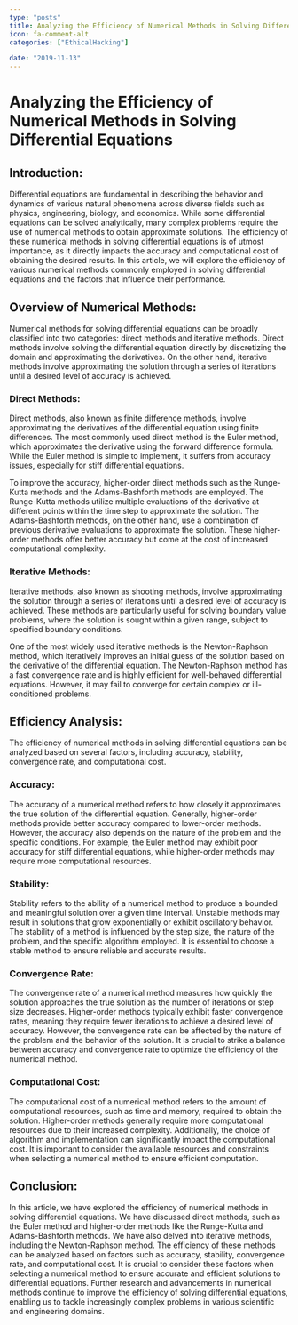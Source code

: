 ```yaml
---
type: "posts"
title: Analyzing the Efficiency of Numerical Methods in Solving Differential Equations
icon: fa-comment-alt
categories: ["EthicalHacking"]

date: "2019-11-13"
---
```




# Analyzing the Efficiency of Numerical Methods in Solving Differential Equations

## Introduction:
Differential equations are fundamental in describing the behavior and dynamics of various natural phenomena across diverse fields such as physics, engineering, biology, and economics. While some differential equations can be solved analytically, many complex problems require the use of numerical methods to obtain approximate solutions. The efficiency of these numerical methods in solving differential equations is of utmost importance, as it directly impacts the accuracy and computational cost of obtaining the desired results. In this article, we will explore the efficiency of various numerical methods commonly employed in solving differential equations and the factors that influence their performance.

## Overview of Numerical Methods:
Numerical methods for solving differential equations can be broadly classified into two categories: direct methods and iterative methods. Direct methods involve solving the differential equation directly by discretizing the domain and approximating the derivatives. On the other hand, iterative methods involve approximating the solution through a series of iterations until a desired level of accuracy is achieved.

### Direct Methods:
Direct methods, also known as finite difference methods, involve approximating the derivatives of the differential equation using finite differences. The most commonly used direct method is the Euler method, which approximates the derivative using the forward difference formula. While the Euler method is simple to implement, it suffers from accuracy issues, especially for stiff differential equations.

To improve the accuracy, higher-order direct methods such as the Runge-Kutta methods and the Adams-Bashforth methods are employed. The Runge-Kutta methods utilize multiple evaluations of the derivative at different points within the time step to approximate the solution. The Adams-Bashforth methods, on the other hand, use a combination of previous derivative evaluations to approximate the solution. These higher-order methods offer better accuracy but come at the cost of increased computational complexity.

### Iterative Methods:
Iterative methods, also known as shooting methods, involve approximating the solution through a series of iterations until a desired level of accuracy is achieved. These methods are particularly useful for solving boundary value problems, where the solution is sought within a given range, subject to specified boundary conditions.

One of the most widely used iterative methods is the Newton-Raphson method, which iteratively improves an initial guess of the solution based on the derivative of the differential equation. The Newton-Raphson method has a fast convergence rate and is highly efficient for well-behaved differential equations. However, it may fail to converge for certain complex or ill-conditioned problems.

## Efficiency Analysis:
The efficiency of numerical methods in solving differential equations can be analyzed based on several factors, including accuracy, stability, convergence rate, and computational cost.

### Accuracy:
The accuracy of a numerical method refers to how closely it approximates the true solution of the differential equation. Generally, higher-order methods provide better accuracy compared to lower-order methods. However, the accuracy also depends on the nature of the problem and the specific conditions. For example, the Euler method may exhibit poor accuracy for stiff differential equations, while higher-order methods may require more computational resources.

### Stability:
Stability refers to the ability of a numerical method to produce a bounded and meaningful solution over a given time interval. Unstable methods may result in solutions that grow exponentially or exhibit oscillatory behavior. The stability of a method is influenced by the step size, the nature of the problem, and the specific algorithm employed. It is essential to choose a stable method to ensure reliable and accurate results.

### Convergence Rate:
The convergence rate of a numerical method measures how quickly the solution approaches the true solution as the number of iterations or step size decreases. Higher-order methods typically exhibit faster convergence rates, meaning they require fewer iterations to achieve a desired level of accuracy. However, the convergence rate can be affected by the nature of the problem and the behavior of the solution. It is crucial to strike a balance between accuracy and convergence rate to optimize the efficiency of the numerical method.

### Computational Cost:
The computational cost of a numerical method refers to the amount of computational resources, such as time and memory, required to obtain the solution. Higher-order methods generally require more computational resources due to their increased complexity. Additionally, the choice of algorithm and implementation can significantly impact the computational cost. It is important to consider the available resources and constraints when selecting a numerical method to ensure efficient computation.

## Conclusion:
In this article, we have explored the efficiency of numerical methods in solving differential equations. We have discussed direct methods, such as the Euler method and higher-order methods like the Runge-Kutta and Adams-Bashforth methods. We have also delved into iterative methods, including the Newton-Raphson method. The efficiency of these methods can be analyzed based on factors such as accuracy, stability, convergence rate, and computational cost. It is crucial to consider these factors when selecting a numerical method to ensure accurate and efficient solutions to differential equations. Further research and advancements in numerical methods continue to improve the efficiency of solving differential equations, enabling us to tackle increasingly complex problems in various scientific and engineering domains.